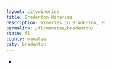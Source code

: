 ```yaml
---
layout: citywineries
title: Bradenton Wineries
description: Wineries in Bradenton, FL
permalink: /fl/manatee/bradenton/
state: fl
county: manatee
city: bradenton
---
```

-
